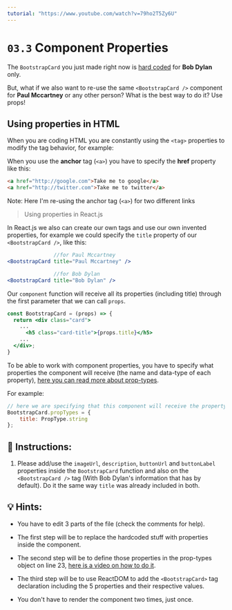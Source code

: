 ```yaml
---
tutorial: "https://www.youtube.com/watch?v=79ho2T5Zy6U"
---
```


# `03.3` Component Properties

The `BootstrapCard` you just made right now is [hard coded](https://www.youtube.com/watch?v=8AfUqg5pUQQ) for **Bob Dylan** only.

But, what if we also want to re-use the same `<BootstrapCard />` component for **Paul Mccartney** or any other person? What is the best way to do it? Use props!

## Using properties in HTML

When you are coding HTML you are constantly using the `<tag>` properties to modify the tag behavior, for example: 

When you use the **anchor** tag (`<a>`) you have to specify the **href** property like this:

```html
<a href="http://google.com">Take me to google</a>
<a href="http://twitter.com">Take me to twitter</a>
```

Note: Here I'm re-using the anchor tag (`<a>`) for two different links

> Using properties in React.js

In React.js we also can create our own tags and use our own invented properties, for example we could specify the `title` property of our `<BootstrapCard />`, like this:

```jsx
               //for Paul Mccartney
<BootstrapCard title="Paul Mccartney" />

               //for Bob Dylan
<BootstrapCard title="Bob Dylan" />
```

Our `component` function will receive all its properties (including title) through the first parameter that we can call `props`.

```jsx
const BootstrapCard = (props) => {
  return <div class="card">
    ...
      <h5 class="card-title">{props.title}</h5>
    ...
  </div>;
}
```

To be able to work with component properties, you have to specify what properties the component will receive (the name and data-type of each property), [here you can read more about prop-types](https://reactjs.org/docs/typechecking-with-proptypes.html).

For example: 

```jsx
// here we are specifying that this component will receive the property "title" and it will be a string.
BootstrapCard.propTypes = {
	title: PropType.string
};
```

## 📝 Instructions:

1. Please add/use the `imageUrl`, `description`, `buttonUrl` and `buttonLabel` properties inside the `BootstrapCard` function and also on the `<BootstrapCard />` tag (With Bob Dylan's information that has by default). Do it the same way `title` was already included in both.

## 💡 Hints:

+ You have to edit 3 parts of the file (check the comments for help).

+ The first step will be to replace the hardcoded stuff with properties inside the component.

+ The second step will be to define those properties in the prop-types object on line 23, [here is a video on how to do it](https://www.youtube.com/watch?v=oty7VGcXK44).

+ The third step will be to use ReactDOM to add the `<BootstrapCard>` tag declaration including the 5 properties and their respective values.

+ You don't have to render the component two times, just once.
